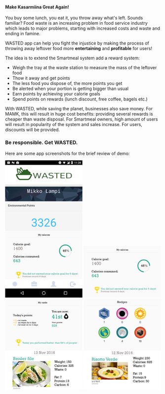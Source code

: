 <h4>Make Kasarmiina Great Again!</h4>

You buy some lunch, you eat it, you throw away what's left. Sounds familiar? Food waste is an increasing problem in food service industry which leads to major problems, starting with increased costs and waste and ending in famine.

WASTED app can help you fight the injustice by making the process of throwing away leftover food more **entertaining** and **profitable** for users!

The idea is to extend the Smartmeal system add a reward system:
- Weigh the tray at the waste station to measure the mass of the leftover food
- Thow it away and get points
- The less food you dispose of, the more points you get
- Be alerted when your portion is getting bigger than usual
- Earn points by achieving your calorie goals
- Spend points on rewards (lunch discount, free coffee, bagels etc.)

With WASTED, while saving the planet, businesses also save money.
For MAMK, this will result in huge cost benefits: providing several rewards is cheaper than waste disposal. 
For Smartmeal owners, high amount of users will result in popularity of the system and sales increase.
For users, discounts will be provided.

<h3>Be responsible. Get WASTED.</h3>


Here are some app screenshots for the brief review of demo: 


<img src ="https://github.com/katerynaCh/HackTheMeal/blob/master/a94kRgErWp4.jpg" width="250"> <img src ="https://github.com/katerynaCh/HackTheMeal/blob/master/background2.png" width="250"> <img src ="https://github.com/katerynaCh/HackTheMeal/blob/master/background3.png" width="250"> <img src ="https://github.com/katerynaCh/HackTheMeal/blob/master/badges2.png" width="250"> <img src ="https://github.com/katerynaCh/HackTheMeal/blob/master/day1.png" width="250"> <img src ="https://github.com/katerynaCh/HackTheMeal/blob/master/day2.png" width="250">

